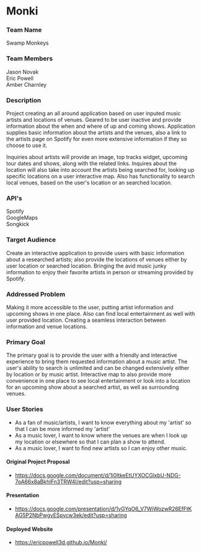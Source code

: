 # Monki

### Team Name
Swamp Monkeys

### Team Members
Jason Novak<BR>
Eric Powell<BR>
Amber Charnley

### Description
Project creating an all around application based on user inputed music artists and locations of venues. Geared to be user inactive and provide information about the when and where of up and coming shows. Application supplies basic information about the artists and the venues, also a link to the artists page on Spotify for even more extensive information if they so choose to use it. 

Inquiries about artists will provide an image, top tracks widget, upcoming tour dates and shows, along with the related links. Inquires about the location will also take into account the artists being searched for, looking up specific locations on a user interactive map. Also has functionality to search local venues, based on the user's location or an searched location. 

### API's
Spotify<BR>
GoogleMaps<BR>
Songkick

### Target Audience
Create an interactive application to provide users with basic information about a researched artists; also provide the locations of venues either by user location or searched location. Bringing the avid music junky information to enjoy their favorite artists in person or streaming provided by Spotify. 

### Addressed Problem
Making it more accessible to the user, putting artist information and upcoming shows in one place. Also can find local entertainment as well with user provided location. Creating a seamless interaction between information and venue locations. 

### Primary Goal
The primary goal is to provide the user with a friendly and interactive experience to bring them requested information about a music artist. The user's ability to search is unlimited and can be changed extensively either by location or by music artist. Interactive map to also provide more convenience in one place to see local entertainment or look into a location for an upcoming show about a searched artist, as well as surrounding venues. 

### User Stories
- As a fan of music/artists, I want to know everything about my 'artist' so that I can be more informed my 'artist'
- As a music lover, I want to know where the venues are when I look up my location or elsewhere so that I can plan a show to attend.
- As a music lover, I want to find new artists so I can enjoy other music. 


#### Original Project Proposal
* https://docs.google.com/document/d/1i0ltkeEtUYXOCGlxbU-NDG-7oA66x8aBkhlFn3TRW4I/edit?usp=sharing

#### Presentation
* https://docs.google.com/presentation/d/1vGYqO6_V7WiWozwR26EfFtKAG5P2NbPwgvESpycw3ek/edit?usp=sharing

#### Deployed Website
* https://ericpowell3d.github.io/Monki/
